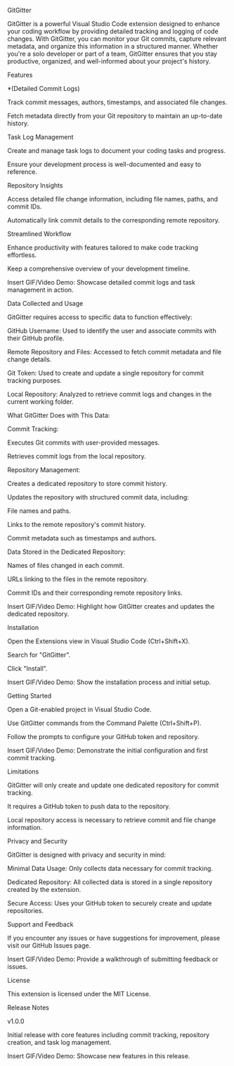 GitGitter

GitGitter is a powerful Visual Studio Code extension designed to enhance your coding workflow by providing detailed tracking and logging of code changes. With GitGitter, you can monitor your Git commits, capture relevant metadata, and organize this information in a structured manner. Whether you're a solo developer or part of a team, GitGitter ensures that you stay productive, organized, and well-informed about your project's history.

Features

*(Detailed Commit Logs)

Track commit messages, authors, timestamps, and associated file changes.

Fetch metadata directly from your Git repository to maintain an up-to-date history.

Task Log Management

Create and manage task logs to document your coding tasks and progress.

Ensure your development process is well-documented and easy to reference.

Repository Insights

Access detailed file change information, including file names, paths, and commit IDs.

Automatically link commit details to the corresponding remote repository.

Streamlined Workflow

Enhance productivity with features tailored to make code tracking effortless.

Keep a comprehensive overview of your development timeline.

Insert GIF/Video Demo: Showcase detailed commit logs and task management in action.

Data Collected and Usage

GitGitter requires access to specific data to function effectively:

GitHub Username: Used to identify the user and associate commits with their GitHub profile.

Remote Repository and Files: Accessed to fetch commit metadata and file change details.

Git Token: Used to create and update a single repository for commit tracking purposes.

Local Repository: Analyzed to retrieve commit logs and changes in the current working folder.

What GitGitter Does with This Data:

Commit Tracking:

Executes Git commits with user-provided messages.

Retrieves commit logs from the local repository.

Repository Management:

Creates a dedicated repository to store commit history.

Updates the repository with structured commit data, including:

File names and paths.

Links to the remote repository's commit history.

Commit metadata such as timestamps and authors.

Data Stored in the Dedicated Repository:

Names of files changed in each commit.

URLs linking to the files in the remote repository.

Commit IDs and their corresponding remote repository links.

Insert GIF/Video Demo: Highlight how GitGitter creates and updates the dedicated repository.

Installation

Open the Extensions view in Visual Studio Code (Ctrl+Shift+X).

Search for "GitGitter".

Click "Install".

Insert GIF/Video Demo: Show the installation process and initial setup.

Getting Started

Open a Git-enabled project in Visual Studio Code.

Use GitGitter commands from the Command Palette (Ctrl+Shift+P).

Follow the prompts to configure your GitHub token and repository.

Insert GIF/Video Demo: Demonstrate the initial configuration and first commit tracking.

Limitations

GitGitter will only create and update one dedicated repository for commit tracking.

It requires a GitHub token to push data to the repository.

Local repository access is necessary to retrieve commit and file change information.

Privacy and Security

GitGitter is designed with privacy and security in mind:

Minimal Data Usage: Only collects data necessary for commit tracking.

Dedicated Repository: All collected data is stored in a single repository created by the extension.

Secure Access: Uses your GitHub token to securely create and update repositories.

Support and Feedback

If you encounter any issues or have suggestions for improvement, please visit our GitHub Issues page.

Insert GIF/Video Demo: Provide a walkthrough of submitting feedback or issues.

License

This extension is licensed under the MIT License.

Release Notes

v1.0.0

Initial release with core features including commit tracking, repository creation, and task log management.

Insert GIF/Video Demo: Showcase new features in this release.
